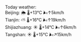 Today weather:  
Beijing: 🌦   🌡️+13°C 🌬️↑5km/h  
Tianjin: ⛅️  🌡️+16°C 🌬️↑19km/h  
Shijiazhuang: ☀️   🌡️+14°C 🌬️↑6km/h  
Tangshan: ☀️   🌡️+15°C 🌬️↗15km/h  

